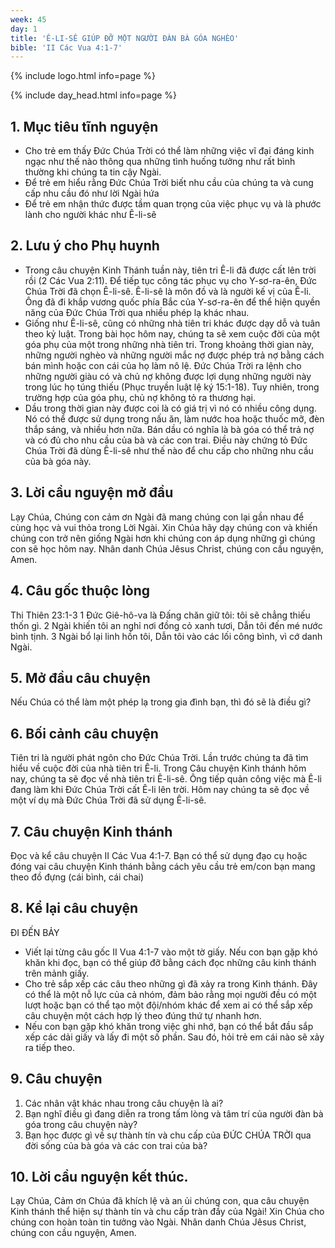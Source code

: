 ```yaml
---
week: 45
day: 1
title: 'Ê-LI-SÊ GIÚP ĐỠ MỘT NGƯỜI ĐÀN BÀ GÓA NGHÈO'
bible: 'II Các Vua 4:1-7'
---
```



{% include logo.html info=page %}

{% include day_head.html info=page %}

## 1. Mục tiêu tĩnh nguyện
- Cho trẻ em thấy Đức Chúa Trời có thể làm những việc vĩ đại đáng kinh ngạc như thế nào thông qua những tình huống tưởng như rất bình thường khi chúng ta tin cậy Ngài.
- Để trẻ em hiểu rằng Đức Chúa Trời biết nhu cầu của chúng ta và cung cấp nhu cầu đó như lời Ngài hứa
- Để trẻ em nhận thức được tầm quan trọng của việc phục vụ và là phước lành cho người khác như Ê-li-sê

## 2. Lưu ý cho Phụ huynh
- Trong câu chuyện Kinh Thánh tuần này, tiên tri Ê-li đã được cất lên trời rồi (2 Các Vua 2:11). Để tiếp tục công tác phục vụ cho Y-sơ-ra-ên, Đức Chúa Trời đã chọn Ê-li-sê. Ê-li-sê là môn đồ và là người kế vị của Ê-li. Ông đã đi khắp vương quốc phía Bắc của Y-sơ-ra-ên để thể hiện quyền năng của Đức Chúa Trời qua nhiều phép lạ khác nhau.
- Giống như Ê-li-sê, cũng có những nhà tiên tri khác được dạy dỗ và tuân theo kỷ luật. Trong bài học hôm nay, chúng ta sẽ xem cuộc đời của một góa phụ của một trong những nhà tiên tri. Trong khoảng thời gian này, những người nghèo và những người mắc nợ được phép trả nợ bằng cách bán mình hoặc con cái của họ làm nô lệ. Đức Chúa Trời ra lệnh cho những người giàu có và chủ nợ không được lợi dụng những người này trong lúc họ túng thiếu (Phục truyền luật lệ ký 15:1-18). Tuy nhiên, trong trường hợp của góa phụ, chủ nợ không tỏ ra thương hại.
- Dầu trong thời gian này được coi là có giá trị vì nó có nhiều công dụng. Nó có thể được sử dụng trong nấu ăn, làm nước hoa hoặc thuốc mỡ, đèn thắp sáng, và nhiều hơn nữa. Bán dầu có nghĩa là bà góa có thể trả nợ và có đủ cho nhu cầu của bà và các con trai. Điều này chứng tỏ Đức Chúa Trời đã dùng Ê-li-sê như thế nào để chu cấp cho những nhu cầu của bà góa này.

## 3. Lời cầu nguyện mở đầu
Lạy Chúa, Chúng con cảm ơn Ngài đã mang chúng con lại gần nhau để cùng học và vui thỏa trong Lời Ngài. Xin Chúa hãy dạy chúng con và khiến chúng con trở nên giống Ngài hơn khi chúng con áp dụng những gì chúng con sẽ học hôm nay. Nhân danh Chúa Jêsus Christ, chúng con cầu nguyện, Amen.

## 4. Câu gốc thuộc lòng
Thi Thiên 23:1-3
1 Đức Giê-hô-va là Đấng chăn giữ tôi: tôi sẽ chẳng thiếu thốn gì. 2 Ngài khiến tôi an nghỉ nơi đồng cỏ xanh tươi, Dẫn tôi đến mé nước bình tịnh. 3 Ngài bổ lại linh hồn tôi, Dẫn tôi vào các lối công bình, vì cớ danh Ngài.

## 5. Mở đầu câu chuyện
Nếu Chúa có thể làm một phép lạ trong gia đình bạn, thì đó sẽ là điều gì?

## 6. Bối cảnh câu chuyện
Tiên tri là người phát ngôn cho Đức Chúa Trời. Lần trước chúng ta đã tìm hiểu về cuộc đời của nhà tiên tri Ê-li. Trong Câu chuyện Kinh thánh hôm nay, chúng ta sẽ đọc về nhà tiên tri Ê-li-sê. Ông tiếp quản công việc mà Ê-li đang làm khi Đức Chúa Trời cất Ê-li lên trời. Hôm nay chúng ta sẽ đọc về một ví dụ mà Đức Chúa Trời đã sử dụng Ê-li-sê.

## 7. Câu chuyện Kinh thánh
Đọc và kể câu chuyện II Các Vua 4:1-7. Bạn có thể sử dụng đạo cụ hoặc đóng vai câu chuyện Kinh thánh bằng cách yêu cầu trẻ em/con bạn mang theo đồ đựng (cái bình, cái chai)


## 8. Kể lại câu chuyện
ĐI ĐẾN BẢY
- Viết lại từng câu gốc II Vua 4:1-7 vào một tờ giấy. Nếu con bạn gặp khó khăn khi đọc, bạn có thể giúp đỡ bằng cách đọc những câu kinh thánh trên mảnh giấy.
- Cho trẻ sắp xếp các câu theo những gì đã xảy ra trong Kinh thánh. Đây có thể là một nỗ lực của cả nhóm, đảm bảo rằng mọi người đều có một lượt hoặc bạn có thể tạo một đội/nhóm khác để xem ai có thể sắp xếp câu chuyện một cách hợp lý theo đúng thứ tự nhanh hơn.
- Nếu con bạn gặp khó khăn trong việc ghi nhớ, bạn có thể bắt đầu sắp xếp các dải giấy và lấy đi một số phần. Sau đó, hỏi trẻ em cái nào sẽ xảy ra tiếp theo.

## 9. Câu chuyện
1. Các nhân vật khác nhau trong câu chuyện là ai?
2. Bạn nghĩ điều gì đang diễn ra trong tấm lòng và tâm trí của người đàn bà góa trong câu chuyện này?
3. Bạn học được gì về sự thành tín và chu cấp của ĐỨC CHÚA TRỜI qua đời sống của bà góa và các con trai của bà?

## 10. Lời cầu nguyện kết thúc.
Lạy Chúa, Cảm ơn Chúa đã khích lệ và an ủi chúng con, qua câu chuyện Kinh thánh thể hiện sự thành tín và chu cấp tràn đầy của Ngài! Xin Chúa cho chúng con hoàn toàn tin tưởng vào Ngài. Nhân danh Chúa Jêsus Christ, chúng con cầu nguyện, Amen.
